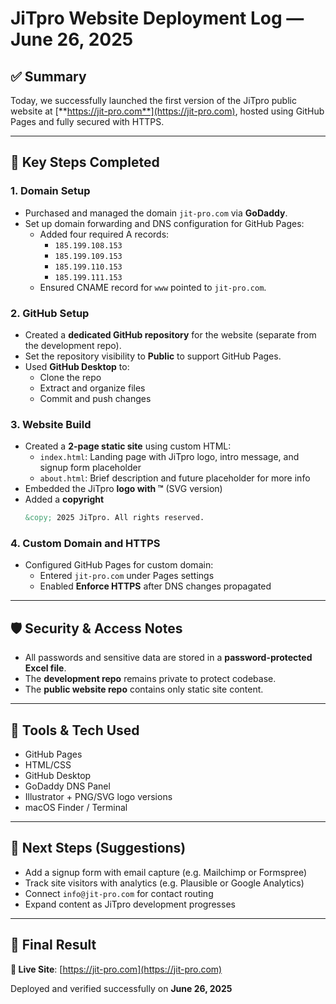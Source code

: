 # JiTpro Website Deployment Log — June 26, 2025

## ✅ Summary

Today, we successfully launched the first version of the JiTpro public website at [**https://jit-pro.com**](https://jit-pro.com), hosted using GitHub Pages and fully secured with HTTPS.

---

## 🯡 Key Steps Completed

### 1. **Domain Setup**

- Purchased and managed the domain `jit-pro.com` via **GoDaddy**.
- Set up domain forwarding and DNS configuration for GitHub Pages:
  - Added four required A records:
    - `185.199.108.153`
    - `185.199.109.153`
    - `185.199.110.153`
    - `185.199.111.153`
  - Ensured CNAME record for `www` pointed to `jit-pro.com`.

### 2. **GitHub Setup**

- Created a **dedicated GitHub repository** for the website (separate from the development repo).
- Set the repository visibility to **Public** to support GitHub Pages.
- Used **GitHub Desktop** to:
  - Clone the repo
  - Extract and organize files
  - Commit and push changes

### 3. **Website Build**

- Created a **2-page static site** using custom HTML:
  - `index.html`: Landing page with JiTpro logo, intro message, and signup form placeholder
  - `about.html`: Brief description and future placeholder for more info
- Embedded the JiTpro **logo with ™** (SVG version)
- Added a **copyright**
  ```html
  &copy; 2025 JiTpro. All rights reserved.
  ```

### 4. **Custom Domain and HTTPS**

- Configured GitHub Pages for custom domain:
  - Entered `jit-pro.com` under Pages settings
  - Enabled **Enforce HTTPS** after DNS changes propagated

---

## 🛡️ Security & Access Notes

- All passwords and sensitive data are stored in a **password-protected Excel file**.
- The **development repo** remains private to protect codebase.
- The **public website repo** contains only static site content.

---

## 🧰 Tools & Tech Used

- GitHub Pages
- HTML/CSS
- GitHub Desktop
- GoDaddy DNS Panel
- Illustrator + PNG/SVG logo versions
- macOS Finder / Terminal

---

## 📌 Next Steps (Suggestions)

- Add a signup form with email capture (e.g. Mailchimp or Formspree)
- Track site visitors with analytics (e.g. Plausible or Google Analytics)
- Connect `info@jit-pro.com` for contact routing
- Expand content as JiTpro development progresses

---

## 🎉 Final Result

**🔗 Live Site**: [https://jit-pro.com](https://jit-pro.com)

Deployed and verified successfully on **June 26, 2025**

